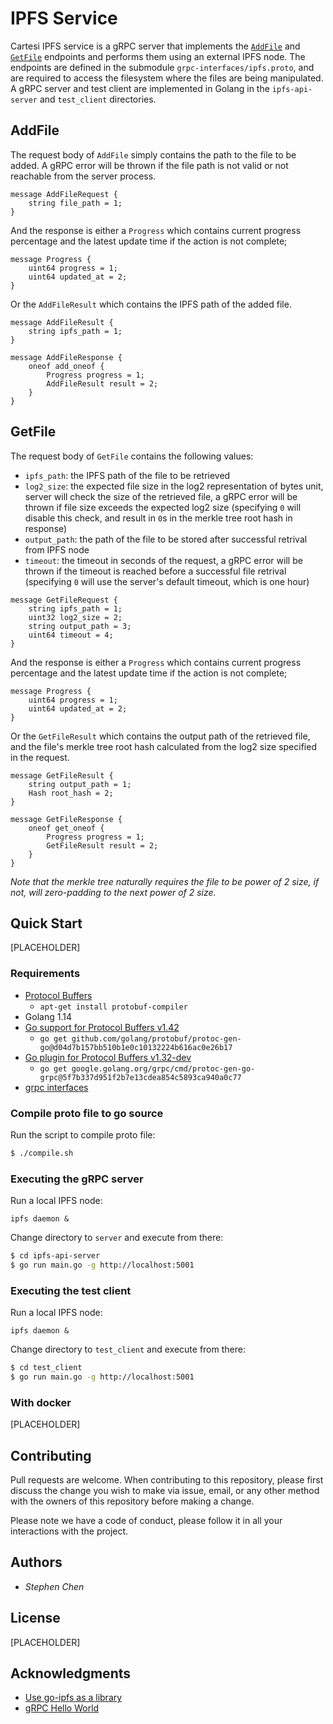 # IPFS Service

Cartesi IPFS service is a gRPC server that implements the [`AddFile`](#addfile) and [`GetFile`](#getfile) endpoints and performs them using an external IPFS node. The endpoints are defined in the submodule `grpc-interfaces/ipfs.proto`, and are required to access the filesystem where the files are being manipulated. A gRPC server and test client are implemented in Golang in the `ipfs-api-server` and `test_client` directories.

## AddFile

The request body of `AddFile` simply contains the path to the file to be added. A gRPC error will be thrown if the file path is not valid or not reachable from the server process.
```
message AddFileRequest {
    string file_path = 1;
}
```
And the response is either a `Progress` which contains current progress percentage and the latest update time if the action is not complete;
```
message Progress {
    uint64 progress = 1;
    uint64 updated_at = 2;
}
```
Or the `AddFileResult` which contains the IPFS path of the added file.
```
message AddFileResult {
    string ipfs_path = 1;
}
```
```
message AddFileResponse {
    oneof add_oneof {
        Progress progress = 1;
        AddFileResult result = 2;
    }
}
```

## GetFile

The request body of `GetFile` contains the following values:
- `ipfs_path`: the IPFS path of the file to be retrieved
- `log2_size`: the expected file size in the log2 representation of bytes unit, server will check the size of the retrieved file, a gRPC error will be thrown if file size exceeds the expected log2 size (specifying `0` will disable this check, and result in `0`s in the merkle tree root hash in response)
- `output_path`: the path of the file to be stored after successful retrival from IPFS node
- `timeout`: the timeout in seconds of the request, a gRPC error will be thrown if the timeout is reached before a successful file retrival (specifying `0` will use the server's default timeout, which is one hour)
```
message GetFileRequest {
    string ipfs_path = 1;
    uint32 log2_size = 2;
    string output_path = 3;
    uint64 timeout = 4;
}
```
And the response is either a `Progress` which contains current progress percentage and the latest update time if the action is not complete;
```
message Progress {
    uint64 progress = 1;
    uint64 updated_at = 2;
}
```
Or the `GetFileResult` which contains the output path of the retrieved file, and the file's merkle tree root hash calculated from the log2 size specified in the request.
```
message GetFileResult {
    string output_path = 1;
    Hash root_hash = 2;
}
```
```
message GetFileResponse {
    oneof get_oneof {
        Progress progress = 1;
        GetFileResult result = 2;
    }
}
```

*Note that the merkle tree naturally requires the file to be power of 2 size, if not, will zero-padding to the next power of 2 size.*

## Quick Start

[PLACEHOLDER]

### Requirements

- [Protocol Buffers](https://github.com/protocolbuffers/protobuf)
  - `apt-get install protobuf-compiler`
- Golang 1.14
- [Go support for Protocol Buffers v1.42](https://github.com/golang/protobuf/tree/master/protoc-gen-go)
  - `go get github.com/golang/protobuf/protoc-gen-go@d04d7b157bb510b1e0c10132224b616ac0e26b17`
- [Go plugin for Protocol Buffers v1.32-dev](https://github.com/grpc/grpc-go/tree/master/cmd/protoc-gen-go-grpc)
  - `go get google.golang.org/grpc/cmd/protoc-gen-go-grpc@5f7b337d951f2b7e13cdea854c5893ca940a0c77`
- [grpc interfaces](https://github.com/cartesi/grpc-interfaces)

### Compile proto file to go source

Run the script to compile proto file:
```bash
$ ./compile.sh
```

### Executing the gRPC server

Run a local IPFS node:

```
ipfs daemon &
```

Change directory to `server` and execute from there:
```bash
$ cd ipfs-api-server
$ go run main.go -g http://localhost:5001
```

### Executing the test client

Run a local IPFS node:

```
ipfs daemon &
```

Change directory to `test_client` and execute from there:
```bash
$ cd test_client
$ go run main.go -g http://localhost:5001
```

### With docker

[PLACEHOLDER]

## Contributing

Pull requests are welcome. When contributing to this repository, please first discuss the change you wish to make via issue, email, or any other method with the owners of this repository before making a change.

Please note we have a code of conduct, please follow it in all your interactions with the project.

## Authors

* *Stephen Chen*

## License

[PLACEHOLDER]

## Acknowledgments

- [Use go-ipfs as a library](https://github.com/ipfs/go-ipfs/tree/master/docs/examples/go-ipfs-as-a-library)
- [gRPC Hello World](https://github.com/grpc/grpc-go/tree/master/examples/helloworld)
